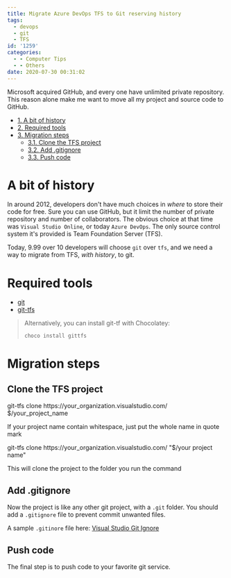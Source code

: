 ```yaml
---
title: Migrate Azure DevOps TFS to Git reserving history
tags:
  - devops
  - git
  - TFS
id: '1259'
categories:
  - - Computer Tips
  - - Others
date: 2020-07-30 00:31:02
---
```


Microsoft acquired GitHub, and every one have unlimited private repository. This reason alone make me want to move all my project and source code to GitHub.

*   [1\. A bit of history](#1-a-bit-of-history)
*   [2\. Required tools](#2-required-tools)
*   [3\. Migration steps](#3-migration-steps)
    *   [3.1. Clone the TFS project](#31-clone-the-tfs-project)
    *   [3.2. Add .gitignore](#32-add-gitignore)
    *   [3.3. Push code](#33-push-code)

# A bit of history

In around 2012, developers don't have much choices in _where_ to store their code for free. Sure you can use GitHub, but it limit the number of private repository and number of collaborators. The obvious choice at that time was `Visual Studio Online`, or today `Azure DevOps`. The only source control system it's provided is Team Foundation Server (TFS).

Today, 9.99 over 10 developers will choose `git` over `tfs`, and we need a way to migrate from TFS, _with history_, to git.

# Required tools

*   [git](https://git-scm.com/)
*   [git-tfs](https://github.com/git-tfs/git-tfs)

> Alternatively, you can install git-tf with Chocolatey:
> 
> `choco install gittfs`

# Migration steps

## Clone the TFS project

git-tfs clone https://your\_organization.visualstudio.com/ $/your\_project\_name

If your project name contain whitespace, just put the whole name in quote mark

git-tfs clone https://your\_organization.visualstudio.com/ "$/your project name"

This will clone the project to the folder you run the command

## Add .gitignore

Now the project is like any other git project, with a `.git` folder. You should add a `.gitignore` file to prevent commit unwanted files.

A sample `.gitinore` file here: [Visual Studio Git Ignore](https://www.toptal.com/developers/gitignore/api/visualstudio)

## Push code

The final step is to push code to your favorite git service.